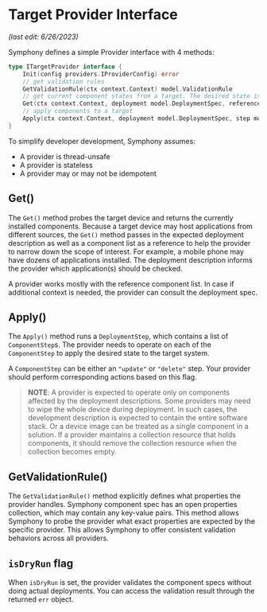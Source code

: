 # Target Provider Interface

_(last edit: 6/26/2023)_

Symphony defines a simple Provider interface with 4 methods:

```go
type ITargetProvider interface {
    Init(config providers.IProviderConfig) error
    // get validation rules
    GetValidationRule(ctx context.Context) model.ValidationRule
    // get current component states from a target. The desired state is passed in as a reference
    Get(ctx context.Context, deployment model.DeploymentSpec, references []model.ComponentStep) ([]model.ComponentSpec, error)
    // apply components to a target
    Apply(ctx context.Context, deployment model.DeploymentSpec, step model.DeploymentStep, isDryRun bool) (map[string]model.ComponentResultSpec, error)
}
```
To simplify developer development, Symphony assumes:

* A provider is thread-unsafe
* A provider is stateless
* A provider may or may not be idempotent

## Get()
The ```Get()``` method probes the target device and returns the currently installed components. Because a target device may host applications from different sources, the ```Get()``` method passes in the expected deployment description as well as a component list as a reference to help the provider to narrow down the scope of interest. For example, a mobile phone may have dozens of applications installed. The deployment description informs the provider which application(s) should be checked. 

A provider works mostly with the reference component list. In case if additional context is needed, the provider can consult the deployment spec.

## Apply()
The ```Apply()``` method runs a ```DeploymentStep```, which contains a list of ```ComponentStep```s. The provider needs to operate on each of the ```ComponentStep``` to apply the desired state to the target system.

A ```ComponentStep``` can be either an ```"update"``` or ```"delete"``` step. Your provider should perform corresponding actions based on this flag.

> **NOTE**: A provider is expected to operate only on components affected by the deployment descriptions. Some providers may need to wipe the whole device during deployment. In such cases, the development description is expected to contain the entire software stack. Or a device image can be treated as a single component in a solution. If a provider maintains a collection resource that holds components, it should remove the collection resource when the collection becomes empty.

## GetValidationRule()
The ```GetValidationRule()``` method explicitly defines what properties the provider handles. Symphony component spec has an open properties collection, which may contain any key-value pairs. This method allows Symphony to probe the provider what exact properties are expected by the specific provider. This allows Symphony to offer consistent validation behaviors across all providers. 

## ```isDryRun``` flag
When ```isDryRun``` is set, the provider validates the component specs without doing actual deployments. You can access the validation result through the returned ```err``` object.